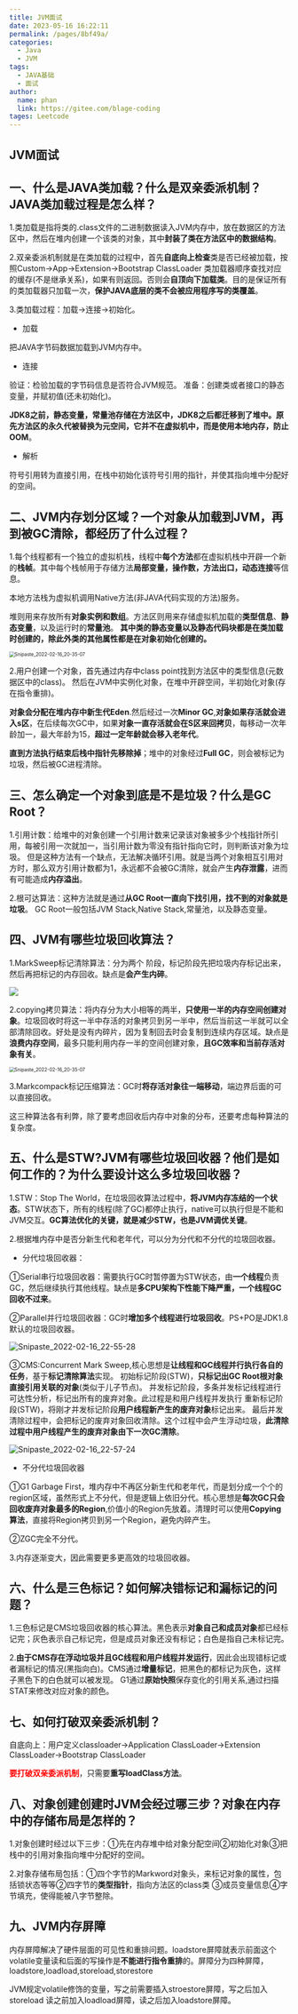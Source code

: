 ```yaml
---
title: JVM面试
date: 2023-05-16 16:22:11
permalink: /pages/8bf49a/
categories: 
  - Java
  - JVM
tags: 
  - JAVA基础
  - 面试
author: 
  name: phan
  link: https://gitee.com/blage-coding
tages: Leetcode
---
```

## JVM面试

## 一、什么是JAVA类加载？什么是双亲委派机制？JAVA类加载过程是怎么样？

1.类加载是指将类的.class文件的二进制数据读入JVM内存中，放在数据区的方法区中，然后在堆内创建一个该类的对象，其中**封装了类在方法区中的数据结构**。

2.双亲委派机制就是在类加载的过程中，首先**自底向上检查**类是否已经被加载，按照Custom->App->Extension->Bootstrap ClassLoader 类加载器顺序查找对应的缓存(不是继承关系)，如果有则返回。否则会**自顶向下加载类**。目的是保证所有的类加载器只加载一次，**保护JAVA底层的类不会被应用程序写的类覆盖**。

3.类加载过程：加载->连接->初始化。

- 加载

把JAVA字节码数据加载到JVM内存中。

- 连接

验证：检验加载的字节码信息是否符合JVM规范。
准备：创建类或者接口的静态变量，并赋初值(还未初始化)。

**JDK8之前，静态变量，常量池存储在方法区中，JDK8之后都迁移到了堆中。原先方法区的永久代被替换为元空间，它并不在虚拟机中，而是使用本地内存，防止OOM**。

- 解析

符号引用转为直接引用，在栈中初始化该符号引用的指针，并使其指向堆中分配好的空间。

## 二、JVM内存划分区域？一个对象从加载到JVM，再到被GC清除，都经历了什么过程？

1.每个线程都有一个独立的虚拟机栈，线程中**每个方法**都在虚拟机栈中开辟一个新的**栈帧**。其中每个栈帧用于存储方法**局部变量，操作数，方法出口，动态连接**等信息。

本地方法栈为虚拟机调用Native方法(非JAVA代码实现的方法)服务。

堆则用来存放所有**对象实例和数组**。方法区则用来存储虚拟机加载的**类型信息**、**静态变量**，以及运行时的**常量池**。
**其中类的静态变量以及静态代码块都是在类加载时创建的，除此外类的其他属性都是在对象初始化创建的。**

<img src="https://cdn.staticaly.com/gh/blage-coding/picx-images-hosting@master/20230516/fe7227f01bab432497bc3ce42ba5a204.4580kdnfc3e0.webp" alt="Snipaste_2022-02-16_20-35-07" style="zoom:60%;" />

2.用户创建一个对象，首先通过内存中class point找到方法区中的类型信息(元数据区中的class)。
然后在JVM中实例化对象，在堆中开辟空间，半初始化对象(存在指令重排)。

**对象会分配在堆内存中新生代Eden**.然后经过一次**Minor GC**,**对象如果存活就会进入s区**，在后续每次GC中，如果**对象一直存活就会在S区来回拷贝**，每移动一次年龄加一，最大年龄为15，**超过一定年龄就会移入老年代**。

**直到方法执行结束后栈中指针先移除掉**；堆中的对象经过**Full GC**，则会被标记为垃圾，然后被GC进程清除。 

## 三、怎么确定一个对象到底是不是垃圾？什么是GC Root？

1.引用计数：给堆中的对象创建一个引用计数来记录该对象被多少个栈指针所引用，每被引用一次就加一，当引用计数为零没有指针指向它时，则判断该对象为垃圾。 
但是这种方法有一个缺点，无法解决循环引用。就是当两个对象相互引用对方时，那么双方引用计数都为1，永远都不会被GC清除，就会产生**内存泄露**，进而有可能造成**内存溢出**。

2.根可达算法：这种方法就是通过**从GC Root一直向下找引用，找不到的对象就是垃圾**。 
GC Root一般包括JVM Stack,Native Stack,常量池，以及静态变量。

## 四、JVM有哪些垃圾回收算法？

1.MarkSweep标记清除算法：分为两个 阶段，标记阶段先把垃圾内存标记出来， 然后再把标记的内存回收。缺点是**会产生内碎**。

<img src='https://cdn.staticaly.com/gh/blage-coding/picx-images-hosting@master/20230516/e48df0b4f3e5416a88d2e0dd8ac95709.12k9dpk7pbmo.webp'>

2.copying拷贝算法：将内存分为大小相等的两半，**只使用一半的内存空间创建对象**。垃圾回收时将这一半中存活的对象拷贝到另一半中，然后当前这一半就可以全部清除回收。好处是没有内碎片，因为复制回去时会复制到连续内存区域。缺点是**浪费内存空间**，最多只能利用内存一半的空间创建对象，**且GC效率和当前存活对象有关**。

<img src="https://cdn.staticaly.com/gh/blage-coding/picx-images-hosting@master/20230516/da266bb2b6624add8e1348d2e9e87a0f.56haixqrcjo0.webp" alt="Snipaste_2022-02-16_20-35-07" style="zoom:60%;" />

3.Markcompack标记压缩算法：GC时**将存活对象往一端移动**，端边界后面的可以直接回收。

这三种算法各有利弊，除了要考虑回收后内存中对象的分布，还要考虑每种算法的复杂度。

## 五、什么是STW?JVM有哪些垃圾回收器？他们是如何工作的？为什么要设计这么多垃圾回收器？

1.STW：Stop The World，在垃圾回收算法过程中，**将JVM内存冻结的一个状态**。STW状态下，所有的线程(除了GC)都停止执行，native可以执行但是不能和JVM交互。**GC算法优化的关键，就是减少STW，也是JVM调优关键**。

2.根据堆内存中是否分新生代和老年代，可以分为分代和不分代的垃圾回收器。

- 分代垃圾回收器：

①Serial串行垃圾回收器：需要执行GC时暂停置为STW状态，由**一个线程**负责GC，然后继续执行其他线程。缺点是**多CPU架构下性能下降严重，一个线程GC回收不过来**。

②Parallel并行垃圾回收器：GC时**增加多个线程进行垃圾回收**。PS+PO是JDK1.8默认的垃圾回收器。

![Snipaste_2022-02-16_22-55-28](https://cdn.staticaly.com/gh/blage-coding/picx-images-hosting@master/20230516/65e4d0b34a2f41e99c97e29c7e3f1bbd.3c6mfwzbpfw0.webp)

③CMS:Concurrent Mark Sweep,核心思想是**让线程和GC线程并行执行各自的任务**，基于**标记清除算法**实现。
初始标记阶段(STW)，**只标记出GC Root根对象直接引用关联的对象**(类似于儿子节点)。
并发标记阶段，多条并发标记线程进行可达性分析，标记出所有的废弃对象。此过程是和用户线程并发执行
重新标记阶段(STW)，将刚才并发标记阶段**用户线程新产生的废弃对象**标记出来。
最后并发清除过程中，会把标记的废弃对象回收清除。这个过程中会产生浮动垃圾，**此清除过程中用户线程产生的废弃对象由下一次GC清除**。

![Snipaste_2022-02-16_22-57-24](https://cdn.staticaly.com/gh/blage-coding/picx-images-hosting@master/20230516/cf4f36b7b8154e42bbb163098d26f1f0.44fr8huordq0.webp)

- 不分代垃圾回收器

①G1 Garbage First，堆内存中不再区分新生代和老年代，而是划分成一个个的region区域，虽然形式上不分代，但是逻辑上依旧分代。核心思想是**每次GC只会回收废弃对象最多的Region**,价值小的Region先放着。清理时可以使用**Copying算法**，直接将Region拷贝到另一个Region，避免内碎产生。

②ZGC完全不分代。

3.内存逐渐变大，因此需要更多更高效的垃圾回收器。

## 六、什么是三色标记？如何解决错标记和漏标记的问题？

1.三色标记是CMS垃圾回收器的核心算法。黑色表示**对象自己和成员对象**都已经标记完；灰色表示自己标记完，但是成员对象还没有标记；白色是指自己未标记完。

2.**由于CMS存在浮动垃圾并且GC线程和用户线程并发运行**，因此会出现错标记或者漏标记的情况(黑指向白)。CMS通过**增量标记**，把黑色的都标记为灰色，这样子黑色下的白色就可以被发现。
G1通过**原始快照**保存变化的引用关系,通过扫描STAT来修改对应对象的颜色。

## 七、如何打破双亲委派机制？

自底向上：用户定义classloader->Application ClassLoader->Extension ClassLoader->Bootstrap ClassLoader

<font color="red">**要打破双亲委派机制**</font>，只需要**重写loadClass方法**。

## 八、对象创建创建时JVM会经过哪三步？对象在内存中的存储布局是怎样的？

1.对象创建时经过以下三步：①先在内存堆中给对象分配空间②初始化对象③把栈中的引用对象指向堆中分配好的空间。

2.对象存储布局包括：①四个字节的Markword对象头，来标记对象的属性，包括锁状态等等②四字节的**类型指针**，指向方法区的class类 ③成员变量信息④字节填充，使得能被八字节整除。 

## 九、JVM内存屏障

内存屏障解决了硬件层面的可见性和重排问题。loadstore屏障就表示前面这个volatile变量读和后面的写操作是**不能进行指令重排**的。屏障分为四种屏障，loadstore,loadload,storeload,storestore

JVM规定volatile修饰的变量，写之前需要插入stroestore屏障，写之后加入storeload
读之前加入loadload屏障，读之后加入loadstore屏障。